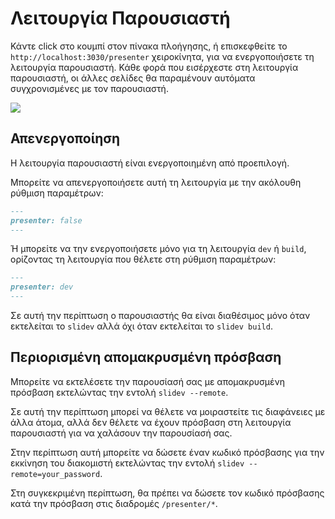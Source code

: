 # Λειτουργία Παρουσιαστή

Κάντε click στο <carbon-user-speaker class="inline-icon-btn"/> κουμπί στον πίνακα πλοήγησης, ή επισκεφθείτε το `http://localhost:3030/presenter` χειροκίνητα, για να ενεργοποιήσετε τη λειτουργία παρουσιαστή. Κάθε φορά που εισέρχεστε στη λειτουργία παρουσιαστή, οι άλλες σελίδες θα παραμένουν αυτόματα συγχρονισμένες με τον παρουσιαστή.

![](/screenshots/presenter-mode.png)

## Απενεργοποίηση

Η λειτουργία παρουσιαστή είναι ενεργοποιημένη από προεπιλογή.

Μπορείτε να απενεργοποιήσετε αυτή τη λειτουργία με την ακόλουθη ρύθμιση παραμέτρων:

```md
---
presenter: false
---
```

Ή μπορείτε να την ενεργοποιήσετε μόνο για τη λειτουργία `dev` ή `build`, ορίζοντας τη λειτουργία που θέλετε στη ρύθμιση παραμέτρων:
```md
---
presenter: dev
---
```
Σε αυτή την περίπτωση ο παρουσιαστής θα είναι διαθέσιμος μόνο όταν εκτελείται το `slidev` αλλά όχι όταν εκτελείται το `slidev build`.

## Περιορισμένη απομακρυσμένη πρόσβαση

Μπορείτε να εκτελέσετε την παρουσίασή σας με απομακρυσμένη πρόσβαση εκτελώντας την εντολή `slidev --remote`.

Σε αυτή την περίπτωση μπορεί να θέλετε να μοιραστείτε τις διαφάνειες με άλλα άτομα, αλλά δεν θέλετε να έχουν πρόσβαση στη λειτουργία παρουσιαστή για να χαλάσουν την παρουσίασή σας.

Στην περίπτωση αυτή μπορείτε να δώσετε έναν κωδικό πρόσβασης για την εκκίνηση του διακομιστή εκτελώντας την εντολή `slidev --remote=your_password`.

Στη συγκεκριμένη περίπτωση, θα πρέπει να δώσετε τον κωδικό πρόσβασης κατά την πρόσβαση στις διαδρομές `/presenter/*`.
